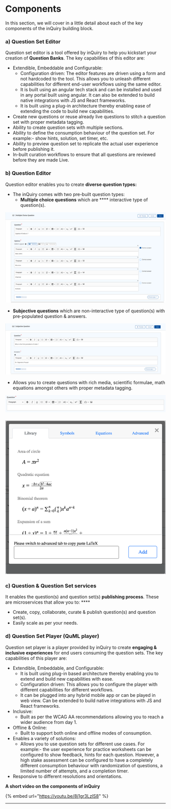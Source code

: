 # Components

In this section, we will cover in a little detail about each of the key components of the inQuiry building block.

### **a) Question Set Editor**

Question set editor is a tool offered by inQuiry to help you kickstart your creation of **Question Banks**. The key capabilities of this editor are:

* Extendible, Embeddable and Configurable:
  * Configuration driven: The editor features are driven using a form and not hardcoded to the tool. This allows you to unleash different capabilities for different end-user workflows using the same editor.
  * It is built using an angular tech stack and can be installed and used in any portal built using angular. It can also be extended to build native integrations with JS and React frameworks.
  * It is built using a plug-in architecture thereby enabling ease of extending the code to build new capabilities.
* Create new questions or reuse already live questions to stitch a question set with proper metadata tagging.
* Ability to create question sets with multiple sections.
* Ability to define the consumption behaviour of the question set. For example:- show hints, solution, set timer, etc.
* Ability to preview question set to replicate the actual user experience before publishing it.
* In-built curation workflows to ensure that all questions are reviewed before they are made Live.

### **b) Question Editor**

Question editor enables you to create **diverse question types:**

* The inQuiry comes with two pre-built question types:
  * **Multiple choice questions** which are \*\*\*\* interactive type of question(s).

![Multiple choice question](../.gitbook/assets/MCQ-Question.png)

* **Subjective questions** which are non-interactive type of question(s) with pre-populated question & answers.

![Subjective question](../.gitbook/assets/Subjective-Question.png)

* Allows you to create questions with rich media, scientific formulae, math equations amongst others with proper metadata tagging.

![](<../.gitbook/assets/image (73).png>)

### ![](<../.gitbook/assets/image (58).png>)

### **c) Question & Question Set services**

It enables the question(s) and question set(s) **publishing process**. These are microservices that allow you to: \*\*\*\*

* Create, copy, collaborate, curate & publish question(s) and question set(s).
* Easily scale as per your needs.

### **d) Question Set Player (QuML player)**

Question set player is a player provided by inQuiry to create **engaging & inclusive experiences** for end users consuming the question sets. The key capabilities of this player are:

* Extendible, Embeddable, and Configurable:
  * It is built using plug-in based architecture thereby enabling you to extend and build new capabilities with ease.
  * Configuration driven: This allows you to configure the player with different capabilities for different workflows.
  * It can be plugged into any hybrid mobile app or can be played in web view. Can be extended to build native integrations with JS and React frameworks.
* Inclusive:
  * Built as per the WCAG AA recommendations allowing you to reach a wider audience from day 1.
* Offline & Online:
  * Built to support both online and offline modes of consumption.
* Enables a variety of solutions:
  * Allows you to use question sets for different use cases. For example:- the user experience for practice worksheets can be configured to show feedback, hints for each question. However, a high stake assessment can be configured to have a completely different consumption behaviour with randomization of questions, a limited number of attempts, and a completion timer.
* Responsive to different resolutions and orientations.

**A short video on the components of inQuiry**

{% embed url="https://youtu.be/8j1gr3LzlS8" %}

***
